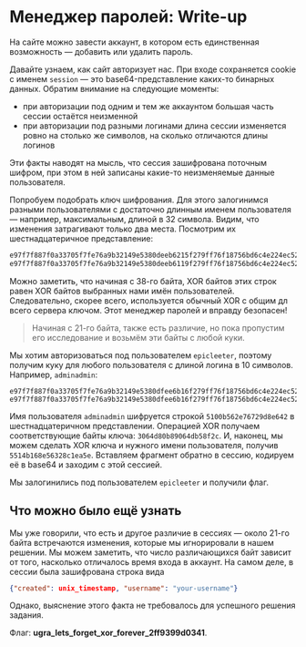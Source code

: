# Менеджер паролей: Write-up

На сайте можно завести аккаунт, в котором есть единственная возможность — добавить или удалить пароль.

Давайте узнаем, как сайт авторизует нас. При входе сохраняется cookie с именем `session` — это base64-представление каких-то бинарных данных. Обратим внимание на следующие моменты:

* при авторизации под одним и тем же аккаунтом большая часть сессии остаётся неизменной
* при авторизации под разными логинами длина сессии изменяется ровно на столько же символов, на сколько отличаются длины логинов

Эти факты наводят на мысль, что сессия зашифрована поточным шифром, при этом в ней записаны какие-то неизменяемые данные пользователя.

Попробуем подобрать ключ шифрования. Для этого залогинимся разными пользователями с достаточно длинным именем пользователя — например, максимальным, длиной в 32 символа. Видим, что изменения затрагивают только два места. Посмотрим их шестнадцатеричное представление:

```diff
e97f7f887f0a33705f7fe76a9b32149e5380deeb6215f279ff76f18756bd6c4e224ec523ec0055ea38bd337b82b7153231af35fc95bc5c76bc8e06fc0bf21f84c1a1d1c8ffe0fe
e97f7f887f0a33705f7fe76a9b32149e5380deeb6119f279ff76f18756bd6c4e224ec523ec5106bb6fec602adde6466362fe62adc6ed0327efdf55ad5ca34cd59ef08298afe0fe
```

Можно заметить, что начиная с 38-го байта, XOR байтов этих строк равен XOR байтов выбранных нами имён пользователей. Следовательно, скорее всего, используется обычный XOR с общим дл всего сервера ключом. Этот менеджер паролей и вправду безопасен!

> Начиная с 21-го байта, также есть различие, но пока пропустим его исследование и возьмём эти байты с любой куки.

Мы хотим авторизоваться под пользователем `epicleeter`, поэтому получим куку для любого пользователя с длиной логина в 10 символов. Например, `adminadmin`:

```
e97f7f887f0a33705f7fe76a9b32149e5380dfee6b16f279ff76f18756bd6c4e224ec523ec5100b562e76729d8e642207d
e97f7f887f0a33705f7fe76a9b32149e5380dfee6b16f279ff76f18756bd6c4e224ec523ec5514b168e56328c1ea5e207d
```

Имя пользователя `adminadmin` шифруется строкой `5100b562e76729d8e642` в шестнадцатеричном представлении. Операцией XOR получаем соответствующие байты ключа: `3064d80b89064db58f2c`. И, наконец, мы можем сделать XOR ключа и нужного имени пользователя, получив `5514b168e56328c1ea5e`. Вставляем фрагмент обратно в сессию, кодируем её в base64 и заходим с этой сессией.

Мы залогинились под пользователем `epicleeter` и получили флаг.

## Что можно было ещё узнать

Мы уже говорили, что есть и другое различие в сессиях — около 21-го байта встречаются изменения, которые мы игнорировали в нашем решении. Мы можем заметить, что число различающихся байт зависит от того, насколько отличалось время входа в аккаунт. На самом деле, в сессии была зашифрована строка вида

```json
{"created": unix_timestamp, "username": "your-username"}
```

Однако, выяснение этого факта не требовалось для успешного решения задания.

Флаг: **ugra_lets_forget_xor_forever_2ff9399d0341**.
